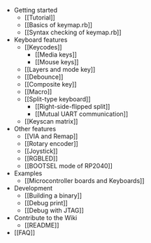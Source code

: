* Getting started
  * [[Tutorial]]
  * [[Basics of keymap.rb]]
  * [[Syntax checking of keymap.rb]]
* Keyboard features
  * [[Keycodes]]
    * [[Media keys]]
    * [[Mouse keys]]
  * [[Layers and mode key]]
  * [[Debounce]]
  * [[Composite key]]
  * [[Macro]]
  * [[Split-type keyboard]]
    * [[Right-side-flipped split]]
    * [[Mutual UART communication]]
  * [[Keyscan matrix]]
* Other features
  * [[VIA and Remap]]
  * [[Rotary encoder]]
  * [[Joystick]]
  * [[RGBLED]]
  * [[BOOTSEL mode of RP2040]]
* Examples
  * [[Microcontroller boards and Keyboards]]
* Development
  * [[Building a binary]]
  * [[Debug print]]
  * [[Debug with JTAG]]
* Contribute to the Wiki
  * [[README]]
* [[FAQ]]
